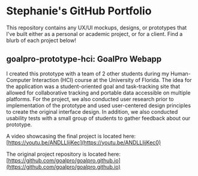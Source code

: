 # Stephanie's GitHub Portfolio
This repository contains any UX/UI mockups, designs, or prototypes that I've built either as a personal or academic project, or for a client. Find a blurb of each project below!

## goalpro-prototype-hci: GoalPro Webapp
I created this prototype with a team of 2 other students during my Human-Computer Interaction (HCI) course at the University of Florida. The idea for the application was a student-oriented goal and task-tracking site that allowed for collaborative tracking and portable data accessible on multiple platforms. For the project, we also conducted user research prior to implementation of the prototype and used user-centered design principles to create the original interface design. In addition, we also conducted usability tests with a small group of students to gather feedback about our prototype. 

A video showcasing the final project is located here: [https://youtu.be/ANDLLlijKec](https://youtu.be/ANDLLlijKec0)

The original project repository is located here: [https://github.com/goalpro/goalpro.github.io](https://github.com/goalpro/goalpro.github.io)


